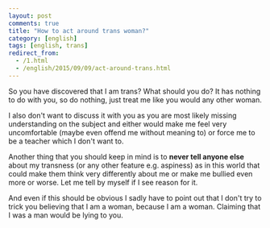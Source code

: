 ```yaml
---
layout: post
comments: true
title: "How to act around trans woman?"
category: [english]
tags: [english, trans]
redirect_from:
  - /1.html
  - /english/2015/09/09/act-around-trans.html
---
```


So you have discovered that I am trans? What should you do? It has nothing
to do with you, so do nothing, just treat me like you would any other
woman.

I also don't want to discuss it with you as you are most likely missing
understanding on the subject and either would make me feel very
uncomfortable (maybe even offend me without meaning to) or force me to
be a teacher which I don't want to.

Another thing that you should keep in mind is to **never tell anyone else**
about my transness (or any other feature e.g. aspiness) as in this world
that could make them think very differently about me or make me bullied
even more or worse. Let me tell by myself if I see reason for it.

And even if this should be obvious I sadly have to point out that I don't
try to trick you believing that I am a woman, because I am a woman.
Claiming that I was a man would be lying to you.
